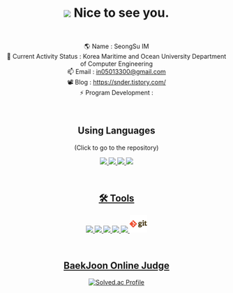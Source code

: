 
<div align = "center">

# <img src="https://emojis.slackmojis.com/emojis/images/1531849430/4246/blob-sunglasses.gif?1531849430" width="30"/> Nice to see you.

<br/>

🌎 Name : SeongSu IM <br/>
🌱 Current Activity Status : Korea Maritime and Ocean University Department of Computer Engineering <br/>
📫 Email : in05013300@gmail.com <br/>
📽️ Blog  : https://snder.tistory.com/ <br/>
⚡ Program Development : 
    
<br/>
    
## Using Languages
(Click to go to the repository)
<p align='center'>
    </a>
        <a href=https://github.com/Eilison98/JavaWorkspace>
        <img src="https://img.shields.io/badge/JAVA-B22519?style=for-the-badge&logo=c%2B%2B&logoColor=white"/>
        <a href="https://github.com/Eilison98/StudyWeb">
        <img src="https://img.shields.io/badge/HTML5-E34F26?style=for-the-badge&logo=html5&logoColor=white"/>
    </a>
        <a href="https://github.com/Eilison98/StudyWeb">
        <img src="https://img.shields.io/badge/CSS3-1572B6?style=for-the-badge&logo=css3&logoColor=white"/>
    </a>
        <a href="https://github.com/Eilison98/StudyWeb">
        <img src="https://img.shields.io/badge/JavaScript-F7DF1E?style=for-the-badge&logo=javascript&logoColor=black"/>
</p>


<br/>

## 🛠️ Tools
<p align='center'>
    <img height="40" src="https://img.icons8.com/color/48/000000/visual-studio">
    <img height="40" src="https://img.icons8.com/fluent/48/000000/visual-studio-code-2019.png">
    <img height="40" src="https://user-images.githubusercontent.com/93025344/221367722-b8be280c-c13b-4461-bd2c-02e627359d40.png">
    <img height="40" src="https://user-images.githubusercontent.com/93025344/221367813-b9f5c9c9-bb45-4b48-ac39-85f441b09975.png">
    <img height="40" src="https://d1jnx9ba8s6j9r.cloudfront.net/blog/wp-content/uploads/2019/10/logo.png">
    <img height="40" src="https://github.com/Pythunder/explore/blob/80688e429a7d4ef2fca1e82350fe8e3517d3494d/topics/git/git.png">
</p>

<br/>

## BaekJoon Online Judge
[![Solved.ac Profile](http://mazassumnida.wtf/api/v2/generate_badge?boj=in3300)](https://solved.ac/in3300/)

<br/>

</div>
